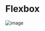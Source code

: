 # Flexbox

![image](https://user-images.githubusercontent.com/125631878/234648708-4483ce01-a180-472c-9958-7bc850826b75.png)

